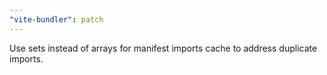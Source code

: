 ```yaml
---
"vite-bundler": patch
---
```


Use sets instead of arrays for manifest imports cache to address duplicate imports.
